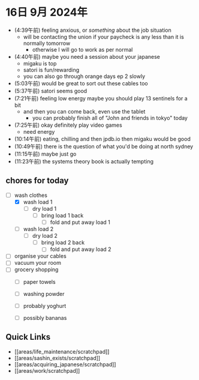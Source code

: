 # 16日 9月 2024年
- (4:39午前) feeling anxious, or *something* about the job situation
  - will be contacting the union if your paycheck is any less than it is normally tomorrow
    - otherwise I will go to work as per normal
- (4:40午前) maybe you need a session about your japanese
  - migaku is top
  - satori is fun/rewarding
  - you can also go through orange days ep 2 slowly
- (5:03午前) would be great to sort out these cables too
- (5:37午前) satori seems good
- (7:21午前) feeling low energy maybe you should play 13 sentinels for a bit
  - and then you can come back, even use the tablet
    - you can probably finish all of "John and friends in tokyo" today
- (7:25午前) okay definitely play video games
  - need energy
- (10:14午前) eating, chilling and then jpdb.io then migaku would be good
- (10:49午前) there is the question of what you'd be doing at north sydney
- (11:15午前) maybe just go
- (11:23午前) the systems theory book is actually tempting







## chores for today
- [ ] wash clothes
  - [x] wash load 1
    - [ ] dry load 1
      - [ ] bring load 1 back
        - [ ] fold and put away load 1
  - [ ] wash load 2
    - [ ] dry load 2
      - [ ] bring load 2 back
        - [ ] fold and put away load 2
- [ ] organise your cables
- [ ] vacuum your room
- [ ] grocery shopping
  - [ ] paper towels
  - [ ] washing powder
  - [ ] probably yoghurt
  - [ ] possibly bananas








## Quick Links
- [[areas/life_maintenance/scratchpad]]
- [[areas/sashin_exists/scratchpad]]
- [[areas/acquiring_japanese/scratchpad]]
- [[areas/work/scratchpad]]
